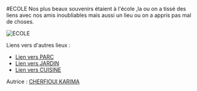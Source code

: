 #ECOLE
Nos plus beaux souvenirs étaient à l'école ,la ou on a tissé des liens avec  nos amis inoubliables mais aussi un lieu ou on a appris pas mal de choses. 

![ECOLE](https://th.bing.com/th/id/R.fc0078caa84ec4198ee76a357443cdbf?rik=GoSGlODL%2bITtsA&riu=http%3a%2f%2flaforetleroi.files.wordpress.com%2f2008%2f08%2fecoles-de-boissy-le-sec-1.jpg&ehk=uHzDImI36NkrsYyJ76QAXqAqxXWH66Av5kekEqOjl7o%3d&risl=&pid=ImgRaw&r=0)

Liens vers d'autres lieux :

- [Lien vers PARC ](PARC.md)
- [Lien vers JARDIN](JARDIN.md)
- [Lien vers CUISINE](CUISINE.md)

Autrice : [CHERFIOUI KARIMA](https://github.com/karima2699)
